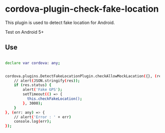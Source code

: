 # cordova-plugin-check-fake-location

This plugin is used to detect fake location for Android.

Test on Android 5+


## Use

```sh

declare var cordova: any;


cordova.plugins.DetectFakeLocationPlugin.checkAllowMockLacation({}, (res: any) => {
    // alert(JSON.stringify(res));
    if (res.status) {
        alert('Fake GPS');
        setTimeout(() => {
          this.checkFakeLocation();
        }, 3000);
    }
}, (err: any) => {
    // alert('Error : ' + err)
    console.log(err);
});

```